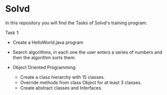 # Solvd
In this repository you will find the Tasks of Solvd's training program.

Task 1: 

- Create a HelloWorld.java program

- Search algorithms, in each one the user enters a series of numbers and then the algorithm sorts them. 

- Object Oriented Programming:
   - Create a class hierarchy with 15 classes. 
   - Override methods from class Object for at least 3 classes.
   - Create abstract classes and Interfaces.

